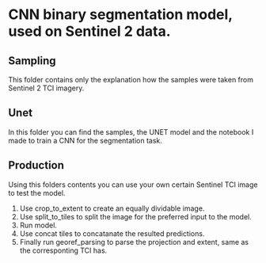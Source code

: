# CNN binary segmentation model, used on Sentinel 2 data.
## Sampling
This folder contains only the explanation how the samples were taken from Sentinel 2 TCI imagery.

## Unet
In this folder you can find the samples, the UNET model and the notebook I made to train a CNN for the segmentation task. 

## Production
Using this folders contents you can use your own certain Sentinel TCI image to test the model.
1. Use crop_to_extent to create an equally dividable image.
2. Use split_to_tiles to split the image for the preferred input to the model.
3. Run model.
4. Use concat tiles to concatanate the resulted predictions.
5. Finally run georef_parsing to parse the projection and extent, same as the corresponting TCI has.
